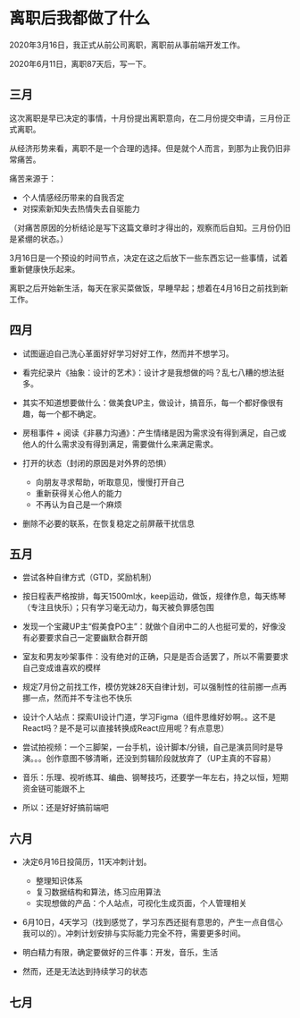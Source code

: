 # 离职后我都做了什么

2020年3月16日，我正式从前公司离职，离职前从事前端开发工作。

2020年6月11日，离职87天后，写一下。



## 三月

这次离职是早已决定的事情，十月份提出离职意向，在二月份提交申请，三月份正式离职。

从经济形势来看，离职不是一个合理的选择。但是就个人而言，到那为止我仍旧非常痛苦。

痛苦来源于：

- 个人情感经历带来的自我否定
- 对探索新知失去热情失去自驱能力

（对痛苦原因的分析结论是写下这篇文章时才得出的，观察而后自知。三月份仍旧是紧绷的状态。）

3月16日是一个预设的时间节点，决定在这之后放下一些东西忘记一些事情，试着重新健康快乐起来。



离职之后开始新生活，每天在家买菜做饭，早睡早起；想着在4月16日之前找到新工作。



## 四月

- 试图逼迫自己洗心革面好好学习好好工作，然而并不想学习。
- 看完纪录片《抽象：设计的艺术》：设计才是我想做的吗？乱七八糟的想法挺多。
- 其实不知道想要做什么：做美食UP主，做设计，搞音乐，每一个都好像很有趣，每一个都不确定。
- 房租事件 + 阅读《非暴力沟通》：产生情绪是因为需求没有得到满足，自己或他人的什么需求没有得到满足，需要做什么来满足需求。

- 打开的状态（封闭的原因是对外界的恐惧）
  - 向朋友寻求帮助，听取意见，慢慢打开自己
  - 重新获得关心他人的能力
  - 不再认为自己是一个麻烦
- 删除不必要的联系，在恢复稳定之前屏蔽干扰信息



## 五月

- 尝试各种自律方式（GTD，奖励机制）
- 按日程表严格按排，每天1500ml水，keep运动，做饭，规律作息，每天练琴（专注且快乐）；只有学习毫无动力，每天被负罪感包围

- 发现一个宝藏UP主“假美食PO主”：就做个自闭中二的人也挺可爱的，好像没有必要要求自己一定要幽默合群开朗
- 室友和男友吵架事件：没有绝对的正确，只是是否合适罢了，所以不需要要求自己变成谁喜欢的模样
- 规定7月份之前找工作，模仿党妹28天自律计划，可以强制性的往前挪一点再挪一点，然而并不专注也不快乐
- 设计个人站点：探索UI设计门道，学习Figma（组件思维好妙啊。。这不是React吗？是不是可以直接转换成React应用呢？有点意思）
- 尝试拍视频：一个三脚架，一台手机，设计脚本/分镜，自己是演员同时是导演。。。创作意图不够清晰，还没到剪辑阶段就放弃了（UP主真的不容易）
- 音乐：乐理、视听练耳、编曲、钢琴技巧，还要学一年左右，持之以恒，短期资金链可能跟不上
- 所以：还是好好搞前端吧



## 六月

- 决定6月16日投简历，11天冲刺计划。

  - 整理知识体系
  - 复习数据结构和算法，练习应用算法
  - 实现想做的产品：个人站点，可视化生成页面，个人管理相关
- 6月10日，4天学习（找到感觉了，学习东西还挺有意思的，产生一点自信心我可以的）。冲刺计划安排与实际能力完全不符，需要更多时间。
- 明白精力有限，确定要做好的三件事：开发，音乐，生活
- 然而，还是无法达到持续学习的状态



## 七月